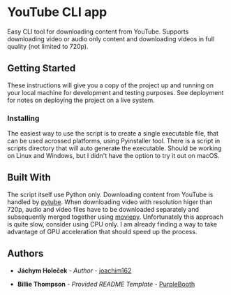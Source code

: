 # YouTube CLI app

Easy CLI tool for downloading content from YouTube. Supports downloading video or audio only
content and downloading videos in full quality (not limited to 720p).

## Getting Started

These instructions will give you a copy of the project up and running on
your local machine for development and testing purposes. See deployment
for notes on deploying the project on a live system.

### Installing

The easiest way to use the script is to create a single executable file, that can
be used acrossed platforms, using Pyinstaller tool. There is a script in scripts directory that
will auto generate the executable. Should be working on Linux and Windows, but I didn't
have the option to try it out on macOS.

## Built With

The script itself use Python only. Downloading content from YouTube is handled
by [pytube](https://pypi.org/project/pytube/). When downloading video with resolution higer than
720p, audio and video files have to be downloaded separately and subsequently merged together using [moviepy](https://pypi.org/project/moviepy). Unfortunately this approach is quite slow, consider using CPU only. I am already finding a way to take advantage of GPU acceleration that should speed up the process.
## Authors

  - **Jáchym Holeček** - *Author* -
    [joachim162](https://github.com/joachim162)

  - **Billie Thompson** - *Provided README Template* -
    [PurpleBooth](https://github.com/PurpleBooth)